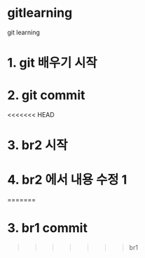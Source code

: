 # gitlearning
git learning


# 1. git 배우기 시작
# 2. git commit 
<<<<<<< HEAD
# 3. br2 시작
# 4. br2 에서 내용 수정 1
=======
# 3. br1 commit
>>>>>>> br1
